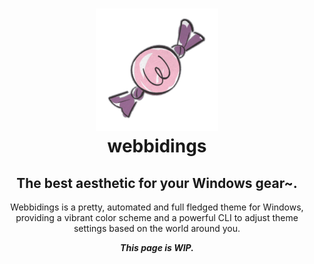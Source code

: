 <div id="intro" align="center">

# ![image](./assets/webbidings-tiny196.png) <br> webbidings
## The best aesthetic for your Windows gear~.
Webbidings is a pretty, automated and full fledged
theme for Windows, providing a vibrant color scheme
and a powerful CLI to adjust theme settings based
on the world around you.

___This page is WIP.___

</div>
